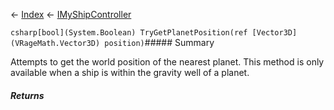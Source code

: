 ← [Index](Api-Index) ← [IMyShipController](Sandbox.ModAPI.Ingame.IMyShipController)

```csharp[bool](System.Boolean) TryGetPlanetPosition(ref [Vector3D](VRageMath.Vector3D) position)```##### Summary

Attempts to get the world position of the nearest planet. This method is only available when a ship is within the gravity well of a planet.

##### Returns



